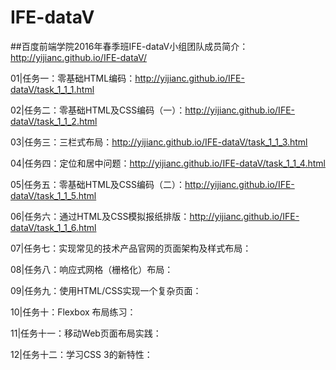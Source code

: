 ﻿# IFE-dataV

##百度前端学院2016年春季班IFE-dataV小组团队成员简介：http://yijianc.github.io/IFE-dataV/

01|任务一：零基础HTML编码：http://yijianc.github.io/IFE-dataV/task_1_1_1.html

02|任务二：零基础HTML及CSS编码（一）：http://yijianc.github.io/IFE-dataV/task_1_1_2.html

03|任务三：三栏式布局：http://yijianc.github.io/IFE-dataV/task_1_1_3.html

04|任务四：定位和居中问题：http://yijianc.github.io/IFE-dataV/task_1_1_4.html

05|任务五：零基础HTML及CSS编码（二）：http://yijianc.github.io/IFE-dataV/task_1_1_5.html

06|任务六：通过HTML及CSS模拟报纸排版：http://yijianc.github.io/IFE-dataV/task_1_1_6.html

07|任务七：实现常见的技术产品官网的页面架构及样式布局：

08|任务八：响应式网格（栅格化）布局：

09|任务九：使用HTML/CSS实现一个复杂页面：

10|任务十：Flexbox 布局练习：

11|任务十一：移动Web页面布局实践：

12|任务十二：学习CSS 3的新特性：
